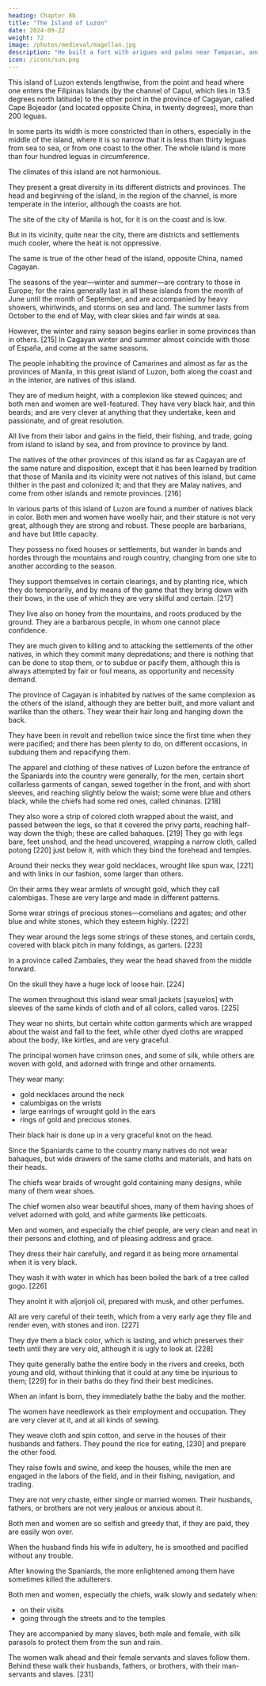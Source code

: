 ```yaml
---
heading: Chapter 8b
title: "The Island of Luzon"
date: 2024-09-22
weight: 72
image: /photos/medieval/magellan.jpg
description: "He built a fort with arigues and palms near Tampacan, and founded a Spanish settlement which he named Murcia"
icon: /icons/sun.png
---
```



This island of Luzon extends lengthwise, from the point and head where one enters the Filipinas Islands (by the channel of Capul, which lies in 13.5 degrees north latitude) to the other point in the province of Cagayan, called Cape Bojeador (and located opposite China, in twenty degrees), more than 200 leguas. 

In some parts its width is more constricted than in others, especially in the middle of the island, where it is so narrow that it is less than thirty leguas from sea to sea, or from one coast to the other. The whole island is more than four hundred leguas in circumference.

The climates of this island are not harmonious.

They present a great diversity in its different districts and provinces. The head and beginning of the island, in the region of the channel, is more temperate in the interior, although the coasts are hot. 

The site of the city of Manila is hot, for it is on the coast and is low. 

But in its vicinity, quite near the city, there are districts and settlements much cooler, where the heat is not oppressive. 

The same is true of the other head of the island, opposite China, named Cagayan. 

The seasons of the year—winter and summer—are contrary to those in Europe; for the rains generally last in all these islands from the month of June until the month of September, and are accompanied by heavy showers, whirlwinds, and storms on sea and land. The summer lasts from October to the end of May, with clear skies and fair winds at sea. 

However, the winter and rainy season begins earlier in some provinces than in others. [215] In Cagayan winter and summer almost coincide with those of España, and come at the same seasons.

The people inhabiting the province of Camarines and almost as far as the provinces of Manila, in this great island of Luzon, both along the coast and in the interior, are natives of this island. 

They are of medium height, with a complexion like stewed quinces; and both men and women are well-featured. They have very black hair, and thin beards; and are very clever at anything that they undertake, keen and passionate, and of great resolution.

All live from their labor and gains in the field, their fishing, and trade, going from island to island by sea, and from province to province by land.

The natives of the other provinces of this island as far as Cagayan are of the same nature and disposition, except that it has been learned by tradition that those of Manila and its vicinity were not natives of this island, but came thither in the past and colonized it; and that they are Malay natives, and come from other islands and remote provinces. [216]

In various parts of this island of Luzon are found a number of natives black in color. Both men and women have woolly hair, and their stature is not very great, although they are strong and robust. These people are barbarians, and have but little capacity.

They possess no fixed houses or settlements, but wander in bands and hordes through the mountains and rough country, changing from one site to another according to the season.

They support themselves in certain clearings, and by planting rice, which they do temporarily, and by means of the game that they bring down with their bows, in the use of which they are very skilful and certain. [217] 

They live also on honey from the mountains, and roots produced by the ground. They are a barbarous people, in whom one cannot place confidence. 

They are much given to killing and to attacking the settlements of the other natives, in which they commit many depredations; and there is nothing that can be done to stop them, or to subdue or pacify them, although this is always attempted by fair or foul means, as opportunity and necessity demand.

The province of Cagayan is inhabited by natives of the same complexion as the others of the island, although they are better built, and more valiant and warlike than the others. They wear their hair long and hanging down the back. 

They have been in revolt and rebellion twice since the first time when they were pacified; and there has been plenty to do, on different occasions, in subduing them and repacifying them.

The apparel and clothing of these natives of Luzon before the entrance of the Spaniards into the country were generally, for the men, certain short collarless garments of cangan, sewed together in the front, and with short sleeves, and reaching slightly below the waist; some were blue and others black, while the chiefs had some red ones, called chinanas. [218] 

They also wore a strip of colored cloth wrapped about the waist, and passed between the legs, so that it covered the privy parts, reaching half-way down the thigh; these are called bahaques. [219] They go with legs bare, feet unshod, and the head uncovered, wrapping a narrow cloth, called potong [220] just below it, with which they bind the forehead and temples. 

Around their necks they wear gold necklaces, wrought like spun wax, [221] and with links in our fashion, some larger than others.

On their arms they wear armlets of wrought gold, which they call calombigas. These are very large and made in different patterns. 

Some wear strings of precious stones—cornelians and agates; and other blue and white stones, which they esteem highly. [222] 

They wear around the legs some strings of these stones, and certain cords, covered with black pitch in many foldings, as garters. [223]

In a province called Zambales, they wear the head shaved from the middle forward. 

On the skull they have a huge lock of loose hair. [224] 

The women throughout this island wear small jackets [sayuelos] with sleeves of the same kinds of cloth and of all colors, called varos. [225] 

They wear no shirts, but certain white cotton garments which are wrapped about the waist and fall to the feet, while other dyed cloths are wrapped about the body, like kirtles, and are very graceful. 

The principal women have crimson ones, and some of silk, while others are woven with gold, and adorned with fringe and other ornaments. 

They wear many:
- gold necklaces around the neck
- calumbigas on the wrists
- large earrings of wrought gold in the ears
- rings of gold and precious stones. 

Their black hair is done up in a very graceful knot on the head. 

Since the Spaniards came to the country many natives do not wear bahaques, but wide drawers of the same cloths and materials, and hats on their heads.

The chiefs wear braids of wrought gold containing many designs, while many of them wear shoes.

The chief women also wear beautiful shoes, many of them having shoes of velvet adorned with gold, and white garments like petticoats.

Men and women, and especially the chief people, are very clean and neat in their persons and clothing, and of pleasing address and grace.

They dress their hair carefully, and regard it as being more ornamental when it is very black.

They wash it with water in which has been boiled the bark of a tree called gogo. [226] 

They anoint it with aljonjoli oil, prepared with musk, and other perfumes.

All are very careful of their teeth, which from a very early age they file and render even, with stones and iron. [227] 

They dye them a black color, which is lasting, and which preserves their teeth until they are very old, although it is ugly to look at. [228]

They quite generally bathe the entire body in the rivers and creeks, both young and old, without thinking that it could at any time be injurious to them; [229] for in their baths do they find their best medicines.

When an infant is born, they immediately bathe the baby and the mother.

The women have needlework as their employment and occupation. They are very clever at it, and at all kinds of sewing. 

They weave cloth and spin cotton, and serve in the houses of their husbands and fathers. They pound the rice for eating, [230] and prepare the other food.

They raise fowls and swine, and keep the houses, while the men are engaged in the labors of the field, and in their fishing, navigation, and trading. 

They are not very chaste, either single or married women. Their husbands, fathers, or brothers are not very jealous or anxious about it. 

Both men and women are so selfish and greedy that, if they are paid, they are easily won over.

When the husband finds his wife in adultery, he is smoothed and pacified without any trouble.

After knowing the Spaniards, the more enlightened among them have sometimes killed the adulterers.

Both men and women, especially the chiefs, walk slowly and sedately when:
- on their visits
- going through the streets and to the temples

They are accompanied by many slaves, both male and female, with silk parasols to protect them from the sun and rain.

The women walk ahead and their female servants and slaves follow them. Behind these walk their husbands, fathers, or brothers, with their man-servants and slaves. [231]

